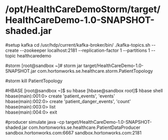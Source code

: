 
# /opt/HealthCareDemoStorm/target/HealthCareDemo-1.0-SNAPSHOT-shaded.jar

#setup kafka
cd /usr/hdp/current/kafka-broker/bin/
./kafka-topics.sh --create --zookeeper localhost:2181 --replication-factor 1 --partitions 1 --topic healthcaredemo 


#storm
[root@sandbox ~]# storm jar target/HealthCareDemo-1.0-SNAPSHOT.jar com.hortonworks.se.healthcare.storm.PatientTopology

#storm kill PatientTopology

#HBASE
[root@sandbox ~]$ su hbase
[hbase@sandbox root]$ hbase shell
hbase(main):001:0> create 'patient_events', 'events'    
hbase(main):002:0> create 'patient_danger_events', 'count'    
hbase(main):003:0> list    
hbase(main):004:0> exit 

#producer simulate
java -cp target/HealthCareDemo-1.0-SNAPSHOT-shaded.jar com.hortonworks.se.healthcare.PatientDataProducer sandbox.hortonworks.com:6667 sandbox.hortonworks.com:2181

  